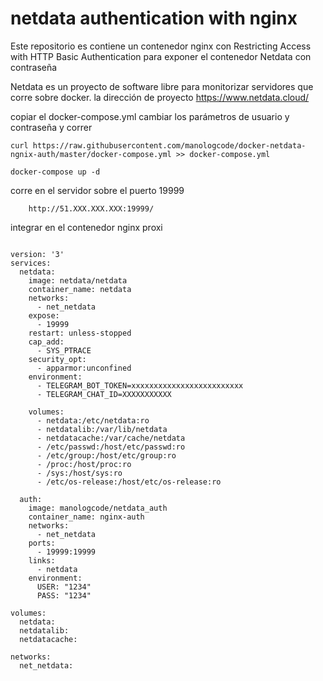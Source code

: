 # netdata authentication with nginx

Este repositorio es contiene un contenedor nginx con Restricting Access with HTTP Basic Authentication para exponer el contenedor Netdata con contraseña

Netdata es un proyecto de software libre para monitorizar servidores que corre sobre docker. la dirección de proyecto https://www.netdata.cloud/

copiar el docker-compose.yml cambiar los parámetros de usuario y contraseña y correr

    curl https://raw.githubusercontent.com/manologcode/docker-netdata-ngnix-auth/master/docker-compose.yml >> docker-compose.yml

    docker-compose up -d

corre en el servidor sobre el puerto 19999 

        http://51.XXX.XXX.XXX:19999/

integrar en el contenedor nginx proxi

```

version: '3'
services:
  netdata:
    image: netdata/netdata
    container_name: netdata
    networks:
      - net_netdata
    expose:
      - 19999
    restart: unless-stopped
    cap_add:
      - SYS_PTRACE
    security_opt:
      - apparmor:unconfined
    environment:
      - TELEGRAM_BOT_TOKEN=xxxxxxxxxxxxxxxxxxxxxxxxx 
      - TELEGRAM_CHAT_ID=XXXXXXXXXXX
    
    volumes:
      - netdata:/etc/netdata:ro
      - netdatalib:/var/lib/netdata
      - netdatacache:/var/cache/netdata
      - /etc/passwd:/host/etc/passwd:ro
      - /etc/group:/host/etc/group:ro
      - /proc:/host/proc:ro
      - /sys:/host/sys:ro
      - /etc/os-release:/host/etc/os-release:ro

  auth:
    image: manologcode/netdata_auth
    container_name: nginx-auth
    networks:
      - net_netdata
    ports:
      - 19999:19999
    links:
      - netdata
    environment:
      USER: "1234"
      PASS: "1234"

volumes:
  netdata:
  netdatalib:
  netdatacache:

networks:
  net_netdata:    

```